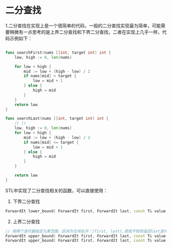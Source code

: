 # 二分查找

1.二分查找在实现上是一个很简单的代码，一般的二分查找实现最为简单，可能需要稍微有一点思考的是上界二分查找和下界二分查找，二者在实现上几乎一样，代码示例如下：

```Go

func searchFirst(nums []int, target int) int {
    low, high := 0, len(nums)

    for low < high {    
        mid := low + (high - low) / 2
        if nums[mid] < target {
            low = mid + 1
        } else {
            high = mid
        }
    }
    return low
}

func searchLast(nums []int, target int) int {
    // [)
    low, high := 0, len(nums)
    for low < high {
        mid := low + (high - low) / 2
        if nums[mid] <= target {
            low = mid + 1
        } else {
            high = mid
        }
    }

    return low
}

```

STL中实现了二分查找相关的函数，可以直接使用：

1. 下界二分查找

```C++
ForwardIt lower_bound( ForwardIt first, ForwardIt last, const T& value );
```

2. 上界二分查找

```C++
// 用两个迭代器指定元素范围，区间为左闭右开：[first, last),若找不到则返回last迭代器
ForwardIt upper_bound( ForwardIt first, ForwardIt last, const T& value );
ForwardIt upper_bound( ForwardIt first, ForwardIt last, const T& value, Compare comp );
```
